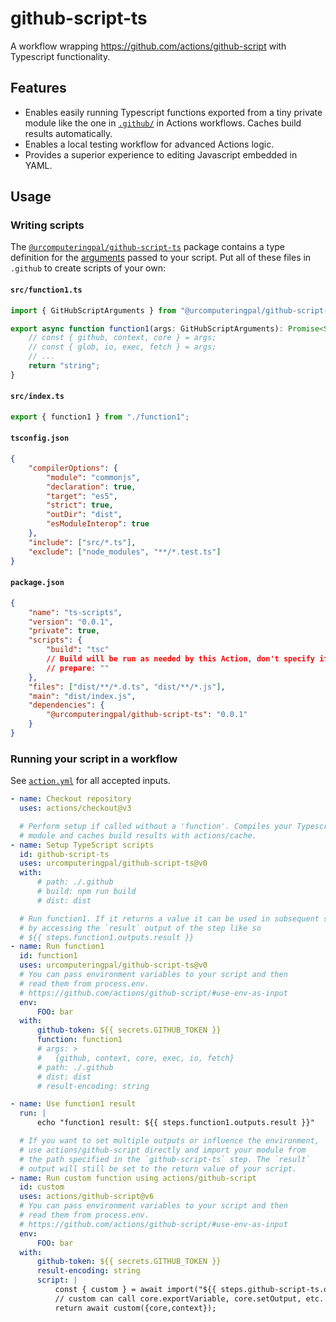 # github-script-ts

A workflow wrapping https://github.com/actions/github-script with Typescript functionality.

## Features

-   Enables easily running Typescript functions exported from a tiny private module like the one in [`.github/`](./.github/) in Actions workflows. Caches build results automatically.
-   Enables a local testing workflow for advanced Actions logic.
-   Provides a superior experience to editing Javascript embedded in YAML.

## Usage

### Writing scripts

The [`@urcomputeringpal/github-script-ts`](https://www.npmjs.com/package/@urcomputeringpal/github-script-ts) package contains a type definition for the [arguments](https://github.com/actions/github-script#actionsgithub-script) passed to your script. Put all of these files in `.github` to create scripts of your own:

#### `src/function1.ts`

```typescript
import { GitHubScriptArguments } from "@urcomputeringpal/github-script-ts";

export async function function1(args: GitHubScriptArguments): Promise<String> {
    // const { github, context, core } = args;
    // const { glob, io, exec, fetch } = args;
    // ...
    return "string";
}
```

#### `src/index.ts`

```typescript
export { function1 } from "./function1";
```

#### `tsconfig.json`

```json
{
    "compilerOptions": {
        "module": "commonjs",
        "declaration": true,
        "target": "es5",
        "strict": true,
        "outDir": "dist",
        "esModuleInterop": true
    },
    "include": ["src/*.ts"],
    "exclude": ["node_modules", "**/*.test.ts"]
}
```

#### `package.json`

```json
{
    "name": "ts-scripts",
    "version": "0.0.1",
    "private": true,
    "scripts": {
        "build": "tsc"
        // Build will be run as needed by this Action, don't specify it here
        // prepare: ""
    },
    "files": ["dist/**/*.d.ts", "dist/**/*.js"],
    "main": "dist/index.js",
    "dependencies": {
        "@urcomputeringpal/github-script-ts": "0.0.1"
    }
}
```

### Running your script in a workflow

See [`action.yml`](./action.yml) for all accepted inputs.

```yaml
- name: Checkout repository
  uses: actions/checkout@v3

  # Perform setup if called without a 'function'. Compiles your Typescript
  # module and caches build results with actions/cache.
- name: Setup TypeScript scripts
  id: github-script-ts
  uses: urcomputeringpal/github-script-ts@v0
  with:
      # path: ./.github
      # build: npm run build
      # dist: dist

  # Run function1. If it returns a value it can be used in subsequent steps
  # by accessing the `result` output of the step like so
  # ${{ steps.function1.outputs.result }}
- name: Run function1
  id: function1
  uses: urcomputeringpal/github-script-ts@v0
  # You can pass environment variables to your script and then
  # read them from process.env.
  # https://github.com/actions/github-script/#use-env-as-input
  env:
      FOO: bar
  with:
      github-token: ${{ secrets.GITHUB_TOKEN }}
      function: function1
      # args: >
      #   {github, context, core, exec, io, fetch}
      # path: ./.github
      # dist: dist
      # result-encoding: string

- name: Use function1 result
  run: |
      echo "function1 result: ${{ steps.function1.outputs.result }}"

  # If you want to set multiple outputs or influence the environment,
  # use actions/github-script directly and import your module from
  # the path specified in the `github-script-ts` step. The `result`
  # output will still be set to the return value of your script.
- name: Run custom function using actions/github-script
  id: custom
  uses: actions/github-script@v6
  # You can pass environment variables to your script and then
  # read them from process.env.
  # https://github.com/actions/github-script/#use-env-as-input
  env:
      FOO: bar
  with:
      github-token: ${{ secrets.GITHUB_TOKEN }}
      result-encoding: string
      script: |
          const { custom } = await import("${{ steps.github-script-ts.outputs.module }}");
          // custom can call core.exportVariable, core.setOutput, etc.
          return await custom({core,context});
```
